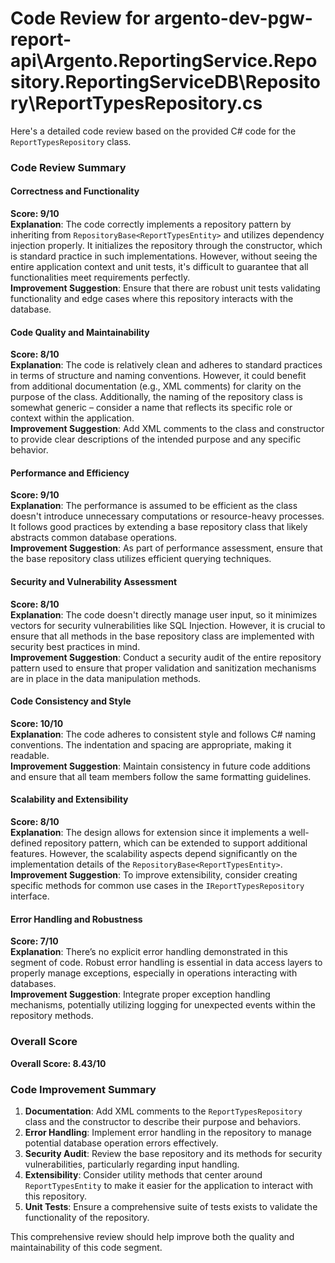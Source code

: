 # Code Review for argento-dev-pgw-report-api\Argento.ReportingService.Repository.ReportingServiceDB\Repository\ReportTypesRepository.cs

Here's a detailed code review based on the provided C# code for the `ReportTypesRepository` class.

### Code Review Summary

#### Correctness and Functionality
**Score: 9/10**  
**Explanation**: The code correctly implements a repository pattern by inheriting from `RepositoryBase<ReportTypesEntity>` and utilizes dependency injection properly. It initializes the repository through the constructor, which is standard practice in such implementations. However, without seeing the entire application context and unit tests, it's difficult to guarantee that all functionalities meet requirements perfectly.  
**Improvement Suggestion**: Ensure that there are robust unit tests validating functionality and edge cases where this repository interacts with the database.

#### Code Quality and Maintainability
**Score: 8/10**  
**Explanation**: The code is relatively clean and adheres to standard practices in terms of structure and naming conventions. However, it could benefit from additional documentation (e.g., XML comments) for clarity on the purpose of the class. Additionally, the naming of the repository class is somewhat generic – consider a name that reflects its specific role or context within the application.  
**Improvement Suggestion**: Add XML comments to the class and constructor to provide clear descriptions of the intended purpose and any specific behavior.

#### Performance and Efficiency
**Score: 9/10**  
**Explanation**: The performance is assumed to be efficient as the class doesn't introduce unnecessary computations or resource-heavy processes. It follows good practices by extending a base repository class that likely abstracts common database operations.  
**Improvement Suggestion**: As part of performance assessment, ensure that the base repository class utilizes efficient querying techniques.

#### Security and Vulnerability Assessment
**Score: 8/10**  
**Explanation**: The code doesn't directly manage user input, so it minimizes vectors for security vulnerabilities like SQL Injection. However, it is crucial to ensure that all methods in the base repository class are implemented with security best practices in mind.  
**Improvement Suggestion**: Conduct a security audit of the entire repository pattern used to ensure that proper validation and sanitization mechanisms are in place in the data manipulation methods.

#### Code Consistency and Style
**Score: 10/10**  
**Explanation**: The code adheres to consistent style and follows C# naming conventions. The indentation and spacing are appropriate, making it readable.  
**Improvement Suggestion**: Maintain consistency in future code additions and ensure that all team members follow the same formatting guidelines.

#### Scalability and Extensibility
**Score: 8/10**  
**Explanation**: The design allows for extension since it implements a well-defined repository pattern, which can be extended to support additional features. However, the scalability aspects depend significantly on the implementation details of the `RepositoryBase<ReportTypesEntity>`.  
**Improvement Suggestion**: To improve extensibility, consider creating specific methods for common use cases in the `IReportTypesRepository` interface.

#### Error Handling and Robustness
**Score: 7/10**  
**Explanation**: There’s no explicit error handling demonstrated in this segment of code. Robust error handling is essential in data access layers to properly manage exceptions, especially in operations interacting with databases.  
**Improvement Suggestion**: Integrate proper exception handling mechanisms, potentially utilizing logging for unexpected events within the repository methods.

### Overall Score
**Overall Score: 8.43/10**

### Code Improvement Summary
1. **Documentation**: Add XML comments to the `ReportTypesRepository` class and the constructor to describe their purpose and behaviors.
2. **Error Handling**: Implement error handling in the repository to manage potential database operation errors effectively.
3. **Security Audit**: Review the base repository and its methods for security vulnerabilities, particularly regarding input handling.
4. **Extensibility**: Consider utility methods that center around `ReportTypesEntity` to make it easier for the application to interact with this repository.
5. **Unit Tests**: Ensure a comprehensive suite of tests exists to validate the functionality of the repository.

This comprehensive review should help improve both the quality and maintainability of this code segment.
